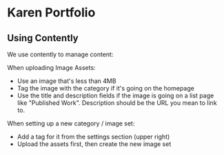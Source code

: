 # Karen Portfolio

## Using Contently

We use contently to manage content:

When uploading Image Assets:

- Use an image that's less than 4MB
- Tag the image with the category if it's going on the homepage
- Use the title and description fields if the image is going on a list page like "Published Work". Description should be the URL you mean to link to.

When setting up a new category / image set:

- Add a tag for it from the settings section (upper right)
- Upload the assets first, then create the new image set
